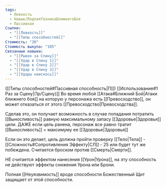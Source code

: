 ```yaml
---
tags:
  - Ловкость
  - Навык/ПодлаяТехникаБлижнегоБоя
  - Пассивная
Ссылки:
  - "[[Ловкость]]"
  - "[[Типы способностей]]"
Стоимость: "30"
Стоимость выкупа: "105"
Связанные навыки:
  - "[[Рывок за Спину]]"
  - "[[Удар в Спину 1]]"
  - "[[Удар в Спину 2]]"
  - "[[Удар в Спину 3]]"
  - "[[Удары наискось]]"
---
```

([[Типы способностей#Пассивная способность|П]]) [[Использование#1 Раз за Сцену|(1р/Сцену)]] Во время любой [[Атака#Ближний Бой|Атаки ближнего боя]] на которую у персонажа есть [[Превосходство]], он может отказаться от этого [[Превосходство|Превосходства]].

Сделав это, он получает возможность в случае попадания потратить [[Выносливость]] равную максимальному запасу [[Здоровье|Здоровья]] цели. ДАЖЕ если цель ранена, персонаж все равно тратит [[Выносливость]] = максимуму ее [[Здоровье|Здоровья]]

Если он это делает, цель должна пройти проверку [[Тело|Тела]] - [[Сложность#Cопротивления Эффекту|СЛ]] - 25 или будет тут же побеждена. 
Считается броском против [[Смерть|Смерти]]. 

НЕ считается эффектом нанесения [[Урон|Урона]], на эту способность не действуют эффекты снижения Урона или Брони. 

Полная [[Неуязвимость]] вроде способности Божественный Щит защищает от этой способности. 


